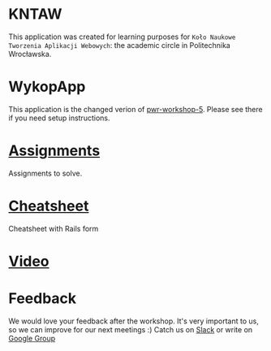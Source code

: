 # KNTAW
This application was created for learning purposes for `Koło Naukowe Tworzenia Aplikacji Webowych`: the academic circle in Politechnika Wrocławska.

# WykopApp
This application is the changed verion of [pwr-workshop-5](https://github.com/hussar-academy/pwr-workshop-5). Please see there if you need setup instructions.

# [Assignments](https://github.com/hussar-academy/pwr-workshop-6/blob/master/assignments.md)

Assignments to solve.

# [Cheatsheet](https://github.com/hussar-academy/pwr-workshop-6/blob/master/cheatsheet.md)

Cheatsheet with Rails form

# [Video](https://www.youtube.com/watch?v=DrKpsUBs1vI)

# Feedback

We would love your feedback after the workshop. It's very important to us, so we can improve for our next meetings :)
Catch us on [Slack](https://kntaw.slack.com/messages/general/) or write on [Google Group](https://groups.google.com/forum/#!topic/kntaw/OC-8gEVeBqg)

